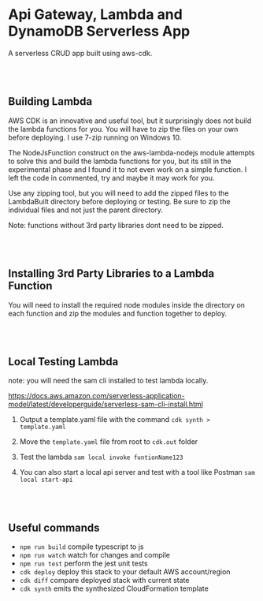 # Api Gateway, Lambda and DynamoDB Serverless App

A serverless CRUD app built using aws-cdk.

<br>
<br>

## Building Lambda

AWS CDK is an innovative and useful tool, but it surprisingly does not build the lambda functions for you. You will have to zip the files on your own before deploying. I use 7-zip running on Windows 10.

The NodeJsFunction construct on the aws-lambda-nodejs module attempts to solve this and build the lambda functions for you, but its still in the experimental phase and I found it to not even work on a simple function. I left the code in commented, try and maybe it may work for you.

Use any zipping tool, but you will need to add the zipped files to the LambdaBuilt directory before deploying or testing. Be sure to zip the individual files and not just the parent directory.

Note: functions without 3rd party libraries dont need to be zipped.

<br>
<br>

## Installing 3rd Party Libraries to a Lambda Function

You will need to install the required node modules inside the directory on each function and zip the modules and function together to deploy.

<br>
<br>

## Local Testing Lambda

note: you will need the sam cli installed to test lambda locally.

https://docs.aws.amazon.com/serverless-application-model/latest/developerguide/serverless-sam-cli-install.html

1. Output a template.yaml file with the command
`cdk synth > template.yaml`

2. Move the `template.yaml` file from root to `cdk.out` folder

3. Test the lambda
`sam local invoke funtionName123`

4. You can also start a local api server and test with a tool like Postman
`sam local start-api`

<br>
<br>

## Useful commands

- `npm run build` compile typescript to js
- `npm run watch` watch for changes and compile
- `npm run test` perform the jest unit tests
- `cdk deploy` deploy this stack to your default AWS account/region
- `cdk diff` compare deployed stack with current state
- `cdk synth` emits the synthesized CloudFormation template

